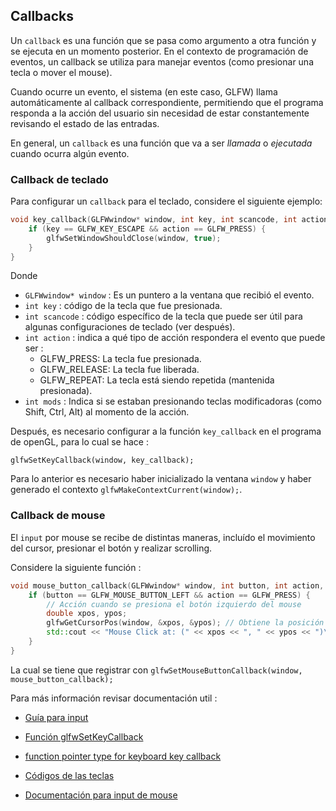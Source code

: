 ## Callbacks 

Un `callback` es una función que se pasa como argumento a otra función y se ejecuta en un momento posterior. En el contexto de programación de eventos, un callback se utiliza para manejar eventos (como presionar una tecla o mover el mouse).

Cuando ocurre un evento, el sistema (en este caso, GLFW) llama automáticamente al callback correspondiente, permitiendo que el programa responda a la acción del usuario sin necesidad de estar constantemente revisando el estado de las entradas.

En general, un `callback` es una función que va a ser *llamada* o *ejecutada* cuando ocurra algún evento. 


### Callback de teclado 

Para configurar un `callback` para el teclado, considere el siguiente ejemplo: 
```cpp
void key_callback(GLFWwindow* window, int key, int scancode, int action, int mods) {
    if (key == GLFW_KEY_ESCAPE && action == GLFW_PRESS) {
        glfwSetWindowShouldClose(window, true);
    }
}
```
Donde 
- `GLFWwindow* window` : Es un puntero a la ventana que recibió el evento.
- `int key` : código de la tecla que fue presionada. 
- `int scancode` : código específico de la tecla que puede ser útil para algunas configuraciones de teclado (ver después). 
- `int action` : indica a qué tipo de acción respondera el evento que puede ser : 
    - GLFW_PRESS: La tecla fue presionada.
    - GLFW_RELEASE: La tecla fue liberada.
    - GLFW_REPEAT: La tecla está siendo repetida (mantenida presionada).
- `int mods` : Indica si se estaban presionando teclas modificadoras (como Shift, Ctrl, Alt) al momento de la acción.

Después, es necesario configurar a la función `key_callback` en el programa de openGL, para lo cual se hace : 

`glfwSetKeyCallback(window, key_callback);`

Para lo anterior es necesario haber inicializado la ventana `window` y haber generado el contexto `glfwMakeContextCurrent(window);`. 


### Callback de mouse 

El `input` por mouse se recibe de distintas maneras, incluído el movimiento del cursor, presionar el botón y realizar scrolling. 

Considere la siguiente función : 

```cpp
void mouse_button_callback(GLFWwindow* window, int button, int action, int mods) {
    if (button == GLFW_MOUSE_BUTTON_LEFT && action == GLFW_PRESS) {
        // Acción cuando se presiona el botón izquierdo del mouse
        double xpos, ypos;
        glfwGetCursorPos(window, &xpos, &ypos); // Obtiene la posición del cursor
        std::cout << "Mouse Click at: (" << xpos << ", " << ypos << ")\n";
    }
}
```
La cual se tiene que registrar con `glfwSetMouseButtonCallback(window, mouse_button_callback);`





Para más información revisar documentación util : 

- [Guía para input](https://www.glfw.org/docs/3.3/input_guide.html)
- [Función glfwSetKeyCallback](https://www.glfw.org/docs/3.3/group__input.html#ga1caf18159767e761185e49a3be019f8d)
- [function pointer type for keyboard key callback](https://www.glfw.org/docs/3.3/group__input.html#ga5bd751b27b90f865d2ea613533f0453c)
- [Códigos de las teclas](https://www.glfw.org/docs/3.3/group__keys.html)



- [Documentación para input de mouse](https://www.glfw.org/docs/3.3/input_guide.html#input_mouse)

